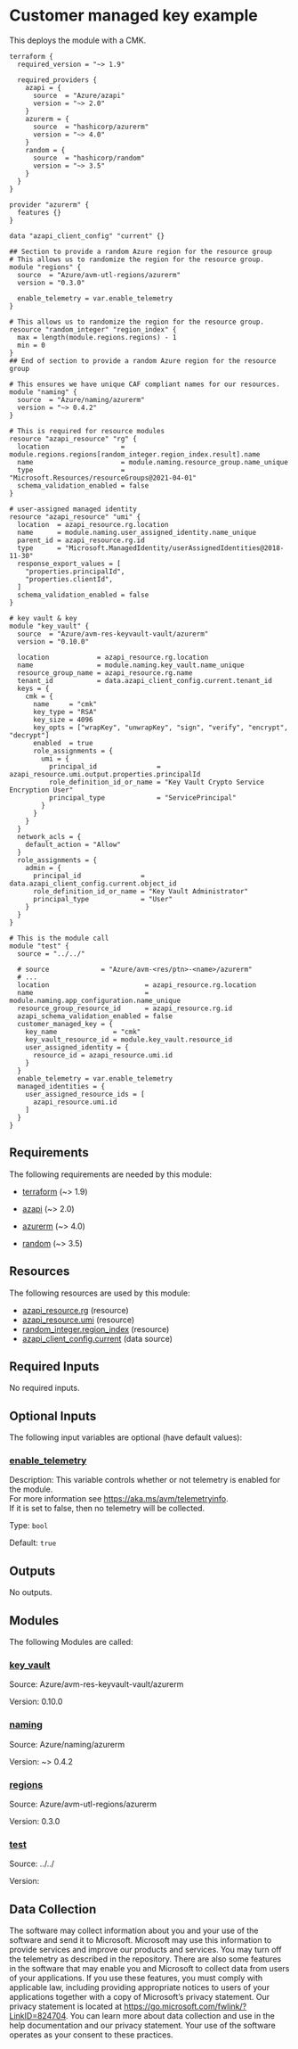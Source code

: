 <!-- BEGIN_TF_DOCS -->
# Customer managed key example

This deploys the module with a CMK.

```hcl
terraform {
  required_version = "~> 1.9"

  required_providers {
    azapi = {
      source  = "Azure/azapi"
      version = "~> 2.0"
    }
    azurerm = {
      source  = "hashicorp/azurerm"
      version = "~> 4.0"
    }
    random = {
      source  = "hashicorp/random"
      version = "~> 3.5"
    }
  }
}

provider "azurerm" {
  features {}
}

data "azapi_client_config" "current" {}

## Section to provide a random Azure region for the resource group
# This allows us to randomize the region for the resource group.
module "regions" {
  source  = "Azure/avm-utl-regions/azurerm"
  version = "0.3.0"

  enable_telemetry = var.enable_telemetry
}

# This allows us to randomize the region for the resource group.
resource "random_integer" "region_index" {
  max = length(module.regions.regions) - 1
  min = 0
}
## End of section to provide a random Azure region for the resource group

# This ensures we have unique CAF compliant names for our resources.
module "naming" {
  source  = "Azure/naming/azurerm"
  version = "~> 0.4.2"
}

# This is required for resource modules
resource "azapi_resource" "rg" {
  location                  = module.regions.regions[random_integer.region_index.result].name
  name                      = module.naming.resource_group.name_unique
  type                      = "Microsoft.Resources/resourceGroups@2021-04-01"
  schema_validation_enabled = false
}

# user-assigned managed identity
resource "azapi_resource" "umi" {
  location  = azapi_resource.rg.location
  name      = module.naming.user_assigned_identity.name_unique
  parent_id = azapi_resource.rg.id
  type      = "Microsoft.ManagedIdentity/userAssignedIdentities@2018-11-30"
  response_export_values = [
    "properties.principalId",
    "properties.clientId",
  ]
  schema_validation_enabled = false
}

# key vault & key
module "key_vault" {
  source  = "Azure/avm-res-keyvault-vault/azurerm"
  version = "0.10.0"

  location            = azapi_resource.rg.location
  name                = module.naming.key_vault.name_unique
  resource_group_name = azapi_resource.rg.name
  tenant_id           = data.azapi_client_config.current.tenant_id
  keys = {
    cmk = {
      name     = "cmk"
      key_type = "RSA"
      key_size = 4096
      key_opts = ["wrapKey", "unwrapKey", "sign", "verify", "encrypt", "decrypt"]
      enabled  = true
      role_assignments = {
        umi = {
          principal_id               = azapi_resource.umi.output.properties.principalId
          role_definition_id_or_name = "Key Vault Crypto Service Encryption User"
          principal_type             = "ServicePrincipal"
        }
      }
    }
  }
  network_acls = {
    default_action = "Allow"
  }
  role_assignments = {
    admin = {
      principal_id               = data.azapi_client_config.current.object_id
      role_definition_id_or_name = "Key Vault Administrator"
      principal_type             = "User"
    }
  }
}

# This is the module call
module "test" {
  source = "../../"

  # source             = "Azure/avm-<res/ptn>-<name>/azurerm"
  # ...
  location                        = azapi_resource.rg.location
  name                            = module.naming.app_configuration.name_unique
  resource_group_resource_id      = azapi_resource.rg.id
  azapi_schema_validation_enabled = false
  customer_managed_key = {
    key_name              = "cmk"
    key_vault_resource_id = module.key_vault.resource_id
    user_assigned_identity = {
      resource_id = azapi_resource.umi.id
    }
  }
  enable_telemetry = var.enable_telemetry
  managed_identities = {
    user_assigned_resource_ids = [
      azapi_resource.umi.id
    ]
  }
}
```

<!-- markdownlint-disable MD033 -->
## Requirements

The following requirements are needed by this module:

- <a name="requirement_terraform"></a> [terraform](#requirement\_terraform) (~> 1.9)

- <a name="requirement_azapi"></a> [azapi](#requirement\_azapi) (~> 2.0)

- <a name="requirement_azurerm"></a> [azurerm](#requirement\_azurerm) (~> 4.0)

- <a name="requirement_random"></a> [random](#requirement\_random) (~> 3.5)

## Resources

The following resources are used by this module:

- [azapi_resource.rg](https://registry.terraform.io/providers/Azure/azapi/latest/docs/resources/resource) (resource)
- [azapi_resource.umi](https://registry.terraform.io/providers/Azure/azapi/latest/docs/resources/resource) (resource)
- [random_integer.region_index](https://registry.terraform.io/providers/hashicorp/random/latest/docs/resources/integer) (resource)
- [azapi_client_config.current](https://registry.terraform.io/providers/Azure/azapi/latest/docs/data-sources/client_config) (data source)

<!-- markdownlint-disable MD013 -->
## Required Inputs

No required inputs.

## Optional Inputs

The following input variables are optional (have default values):

### <a name="input_enable_telemetry"></a> [enable\_telemetry](#input\_enable\_telemetry)

Description: This variable controls whether or not telemetry is enabled for the module.  
For more information see <https://aka.ms/avm/telemetryinfo>.  
If it is set to false, then no telemetry will be collected.

Type: `bool`

Default: `true`

## Outputs

No outputs.

## Modules

The following Modules are called:

### <a name="module_key_vault"></a> [key\_vault](#module\_key\_vault)

Source: Azure/avm-res-keyvault-vault/azurerm

Version: 0.10.0

### <a name="module_naming"></a> [naming](#module\_naming)

Source: Azure/naming/azurerm

Version: ~> 0.4.2

### <a name="module_regions"></a> [regions](#module\_regions)

Source: Azure/avm-utl-regions/azurerm

Version: 0.3.0

### <a name="module_test"></a> [test](#module\_test)

Source: ../../

Version:

<!-- markdownlint-disable-next-line MD041 -->
## Data Collection

The software may collect information about you and your use of the software and send it to Microsoft. Microsoft may use this information to provide services and improve our products and services. You may turn off the telemetry as described in the repository. There are also some features in the software that may enable you and Microsoft to collect data from users of your applications. If you use these features, you must comply with applicable law, including providing appropriate notices to users of your applications together with a copy of Microsoft’s privacy statement. Our privacy statement is located at <https://go.microsoft.com/fwlink/?LinkID=824704>. You can learn more about data collection and use in the help documentation and our privacy statement. Your use of the software operates as your consent to these practices.
<!-- END_TF_DOCS -->